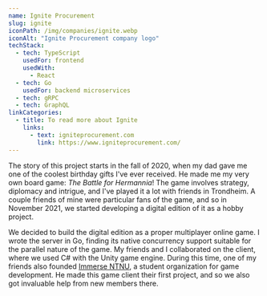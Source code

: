 ```yaml
---
name: Ignite Procurement
slug: ignite
iconPath: /img/companies/ignite.webp
iconAlt: "Ignite Procurement company logo"
techStack:
  - tech: TypeScript
    usedFor: frontend
    usedWith:
      - React
  - tech: Go
    usedFor: backend microservices
  - tech: gRPC
  - tech: GraphQL
linkCategories:
  - title: To read more about Ignite
    links:
      - text: igniteprocurement.com
        link: https://www.igniteprocurement.com/
---
```


The story of this project starts in the fall of 2020, when my dad gave me one of the coolest
birthday gifts I've ever received. He made me my very own board game: _The Battle for Hermannia_!
The game involves strategy, diplomacy and intrigue, and I've played it a lot with friends in
Trondheim. A couple friends of mine were particular fans of the game, and so in November 2021, we
started developing a digital edition of it as a hobby project.

We decided to build the digital edition as a proper multiplayer online game. I wrote the server in
Go, finding its native concurrency support suitable for the parallel nature of the game. My friends
and I collaborated on the client, where we used C# with the Unity game engine. During this time, one
of my friends also founded [Immerse NTNU](https://immersentnu.no/), a student organization for game
development. He made this game client their first project, and so we also got invaluable help from
new members there.
